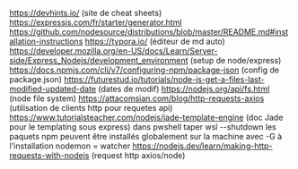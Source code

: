 https://devhints.io/ (site de cheat sheets)
https://expressjs.com/fr/starter/generator.html
https://github.com/nodesource/distributions/blob/master/README.md#installation-instructions
https://typora.io/ (éditeur de md auto)
https://developer.mozilla.org/en-US/docs/Learn/Server-side/Express_Nodejs/development_environment (setup de node/express)
https://docs.npmjs.com/cli/v7/configuring-npm/package-json (config de package.json)
https://futurestud.io/tutorials/node-js-get-a-files-last-modified-updated-date (dates de modif)
https://nodejs.org/api/fs.html (node file system)
https://attacomsian.com/blog/http-requests-axios (utilisation de clients http pour requetes api)
https://www.tutorialsteacher.com/nodejs/jade-template-engine (doc Jade pour le templating sous express)
dans pwshell taper wsl --shutdown
les paquets npm peuvent être installés globalement sur la machine avec -G à l'installation
nodemon = watcher
https://nodejs.dev/learn/making-http-requests-with-nodejs (request http axios/node)